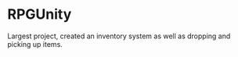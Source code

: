 # RPGUnity

Largest project, created an inventory system as well as dropping and picking up items. 
